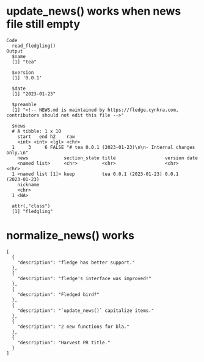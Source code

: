 # update_news() works when news file still empty

    Code
      read_fledgling()
    Output
      $name
      [1] "tea"
      
      $version
      [1] '0.0.1'
      
      $date
      [1] "2023-01-23"
      
      $preamble
      [1] "<!-- NEWS.md is maintained by https://fledge.cynkra.com, contributors should not edit this file -->"
      
      $news
      # A tibble: 1 x 10
        start   end h2    raw                                                     
        <int> <int> <lgl> <chr>                                                   
      1     3     6 FALSE "# tea 0.0.1 (2023-01-23)\n\n- Internal changes only.\n"
        news             section_state title                  version date        
        <named list>     <chr>         <chr>                  <chr>   <chr>       
      1 <named list [1]> keep          tea 0.0.1 (2023-01-23) 0.0.1   (2023-01-23)
        nickname
        <chr>   
      1 <NA>    
      
      attr(,"class")
      [1] "fledgling"

# normalize_news() works

    [
      {
        "description": "fledge has better support."
      },
      {
        "description": "fledge's interface was improved!"
      },
      {
        "description": "Fledged bird?"
      },
      {
        "description": "`update_news()` capitalize items."
      },
      {
        "description": "2 new functions for bla."
      },
      {
        "description": "Harvest PR title."
      }
    ] 

